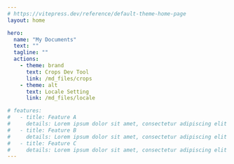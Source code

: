 ```yaml
---
# https://vitepress.dev/reference/default-theme-home-page
layout: home

hero:
  name: "My Documents"
  text: ""
  tagline: ""
  actions:
    - theme: brand
      text: Crops Dev Tool
      link: /md_files/crops
    - theme: alt
      text: Locale Setting
      link: /md_files/locale

# features:
#   - title: Feature A
#     details: Lorem ipsum dolor sit amet, consectetur adipiscing elit
#   - title: Feature B
#     details: Lorem ipsum dolor sit amet, consectetur adipiscing elit
#   - title: Feature C
#     details: Lorem ipsum dolor sit amet, consectetur adipiscing elit
---
```


